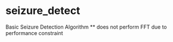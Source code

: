seizure_detect
==============

Basic Seizure Detection Algorithm
** does not perform FFT due to performance constraint 
